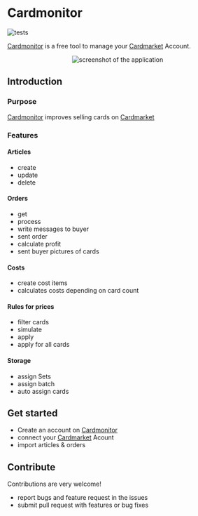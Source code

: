 <p align="center">
    <h1>Cardmonitor</h1>
    <img src="https://github.com/Cardmonitor/cardmonitor/workflows/tests/badge.svg" alt="tests">
</p>

[Cardmonitor](https://www.cardmonitor.de) is a free tool to manage your [Cardmarket](https://cardmarket.com) Account.

<p align="center">
    <img src="https://www.cardmonitor.de/storage/landing/dashboard.png" alt="screenshot of the application">
</p>

## Introduction

### Purpose

[Cardmonitor](https://www.cardmonitor.de) improves selling cards on [Cardmarket](https://cardmarket.com)

### Features

#### Articles

- create
- update
- delete

#### Orders

- get 
- process
- write messages to buyer
- sent order
- calculate profit
- sent buyer pictures of cards

#### Costs

- create cost items
- calculates costs depending on card count

#### Rules for prices

- filter cards
- simulate
- apply
- apply for all cards

#### Storage

- assign Sets
- assign batch
- auto assign cards

## Get started

- Create an account on [Cardmonitor](https://www.cardmonitor.de)
- connect your [Cardmarket](https://cardmarket.com) Acount 
- import articles & orders

## Contribute

Contributions are very welcome!

- report bugs and feature request in the issues
- submit pull request with features or bug fixes


